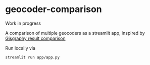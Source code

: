 # geocoder-comparison

Work in progress

A comparison of multiple geocoders as a streamlit app, inspired by [Gisgraphy result comparison](https://www.gisgraphy.com/compare/)


Run locally via

```
streamlit run app/app.py
```